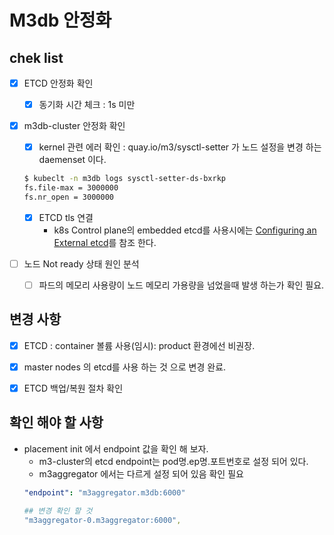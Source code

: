 # M3db 안정화

## chek list
- [x] ETCD 안정화 확인
  - [x] 동기화 시간 체크 : 1s 미만

- [x] m3db-cluster 안정화 확인
  - [x] kernel 관련 에러 확인 : quay.io/m3/sysctl-setter 가 노드 설정을 변경 하는 daemenset 이다.
  ```sh
  $ kubeclt -n m3db logs sysctl-setter-ds-bxrkp
  fs.file-max = 3000000
  fs.nr_open = 3000000
  ```

  - [x] ETCD tls 연결
    - k8s Control plane의 embedded etcd를 사용시에는 [Configuring an External etcd](./m3db-etcd-operations.md)를 참조 한다.
  

- [ ] 노드 Not ready 상태 원인 분석
  - [ ] 파드의 메모리 사용량이 노드 메모리 가용량을 넘었을때 발생 하는가 확인 필요.


## 변경 사항
- [X] ETCD : container 볼륨 사용(임시): product 환경에선 비권장.
- [x] master nodes 의 etcd를 사용 하는 것 으로 변경 완료.
- [x] ETCD 백업/복원 절차 확인
  

## 확인 해야 할 사항
- placement init 에서 endpoint 값을 확인 해 보자.
  - m3-cluster의 etcd endpoint는 pod명.ep명.포트번호로 설정 되어 있다.
  - m3aggregator 에서는 다르게 설정 되어 있음 확인 필요
  ```yaml
  "endpoint": "m3aggregator.m3db:6000"
  
  ## 변경 확인 할 것
  "m3aggregator-0.m3aggregator:6000",
  ```

## 